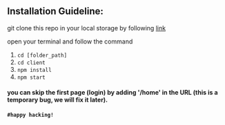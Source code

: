 ## Installation Guideline:
 
 git clone this repo in your local storage by following [link](https://docs.github.com/en/repositories/creating-and-managing-repositories/cloning-a-repository)
 
 open your terminal and follow the command 
 1. `cd [folder_path]`
 2. `cd client`
 3. `npm install`
 4. `npm start`
 
 #### you can skip the first page (login) by adding '/home' in the URL (this is a temporary bug, we will fix it later).
 
 #### `#happy hacking!`
